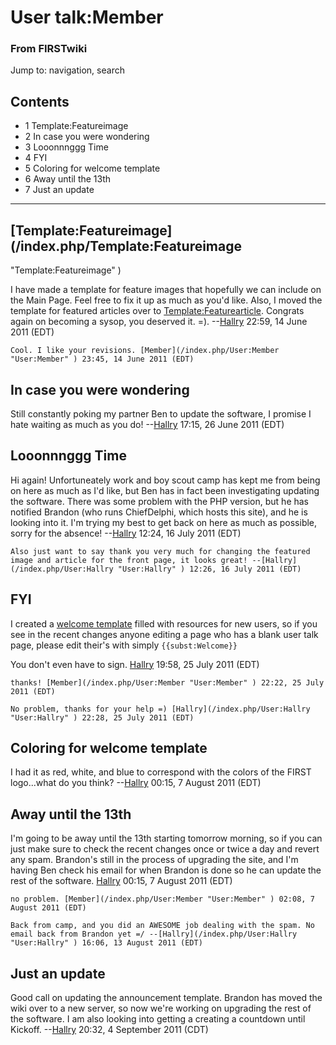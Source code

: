 
# User talk:Member

### From FIRSTwiki

Jump to: navigation, search

## Contents

  * 1 Template:Featureimage
  * 2 In case you were wondering
  * 3 Looonnnggg Time
  * 4 FYI
  * 5 Coloring for welcome template
  * 6 Away until the 13th
  * 7 Just an update  
---  
  

##  [Template:Featureimage](/index.php/Template:Featureimage
"Template:Featureimage" )

I have made a template for feature images that hopefully we can include on the
Main Page. Feel free to fix it up as much as you'd like. Also, I moved the
template for featured articles over to
[Template:Featurearticle](/index.php/Template:Featurearticle
"Template:Featurearticle" ). Congrats again on becoming a sysop, you deserved
it. =). --[Hallry](/index.php/User:Hallry "User:Hallry" ) 22:59, 14 June 2011
(EDT)

    Cool. I like your revisions. [Member](/index.php/User:Member "User:Member" ) 23:45, 14 June 2011 (EDT) 


##  In case you were wondering

Still constantly poking my partner Ben to update the software, I promise I
hate waiting as much as you do! --[Hallry](/index.php/User:Hallry
"User:Hallry" ) 17:15, 26 June 2011 (EDT)


##  Looonnnggg Time

Hi again! Unfortuneately work and boy scout camp has kept me from being on
here as much as I'd like, but Ben has in fact been investigating updating the
software. There was some problem with the PHP version, but he has notified
Brandon (who runs ChiefDelphi, which hosts this site), and he is looking into
it. I'm trying my best to get back on here as much as possible, sorry for the
absence! --[Hallry](/index.php/User:Hallry "User:Hallry" ) 12:24, 16 July 2011
(EDT)

    Also just want to say thank you very much for changing the featured image and article for the front page, it looks great! --[Hallry](/index.php/User:Hallry "User:Hallry" ) 12:26, 16 July 2011 (EDT) 


##  FYI

I created a [welcome template](/index.php/Template:Welcome "Template:Welcome"
) filled with resources for new users, so if you see in the recent changes
anyone editing a page who has a blank user talk page, please edit their's with
simply `{{subst:Welcome}}`

You don't even have to sign. [Hallry](/index.php/User:Hallry "User:Hallry" )
19:58, 25 July 2011 (EDT)

    thanks! [Member](/index.php/User:Member "User:Member" ) 22:22, 25 July 2011 (EDT) 

    No problem, thanks for your help =) [Hallry](/index.php/User:Hallry "User:Hallry" ) 22:28, 25 July 2011 (EDT) 


##  Coloring for welcome template

I had it as red, white, and blue to correspond with the colors of the FIRST
logo...what do you think? --[Hallry](/index.php/User:Hallry "User:Hallry" )
00:15, 7 August 2011 (EDT)


##  Away until the 13th

I'm going to be away until the 13th starting tomorrow morning, so if you can
just make sure to check the recent changes once or twice a day and revert any
spam. Brandon's still in the process of upgrading the site, and I'm having Ben
check his email for when Brandon is done so he can update the rest of the
software. [Hallry](/index.php/User:Hallry "User:Hallry" ) 00:15, 7 August 2011
(EDT)

    no problem. [Member](/index.php/User:Member "User:Member" ) 02:08, 7 August 2011 (EDT) 

    Back from camp, and you did an AWESOME job dealing with the spam. No email back from Brandon yet =/ --[Hallry](/index.php/User:Hallry "User:Hallry" ) 16:06, 13 August 2011 (EDT) 


##  Just an update

Good call on updating the announcement template. Brandon has moved the wiki
over to a new server, so now we're working on upgrading the rest of the
software. I am also looking into getting a creating a countdown until Kickoff.
--[Hallry](/index.php/User:Hallry "User:Hallry" ) 20:32, 4 September 2011
(CDT)

